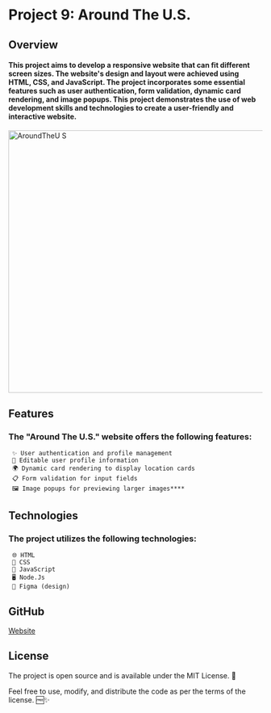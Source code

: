# Project 9: Around The U.S.

## Overview

#### This project aims to develop a responsive website that can fit different screen sizes. The website's design and layout were achieved using HTML, CSS, and JavaScript. The project incorporates some essential features such as user authentication, form validation, dynamic card rendering, and image popups. This project demonstrates the use of web development skills and technologies to create a user-friendly and interactive website.
<img width="520" alt="AroundTheU S" src="https://github.com/iankamar/se_project_aroundtheus/assets/95672055/598087f8-5ee7-41dd-a15a-4b2d05545acd">

## Features
### The "Around The U.S." website offers the following features:

     ✨ User authentication and profile management
     📝 Editable user profile information
     🌍 Dynamic card rendering to display location cards
     📋 Form validation for input fields
     🖼️ Image popups for previewing larger images****

## Technologies
### The project utilizes the following technologies:

     🌐 HTML
     🎨 CSS
     🚀 JavaScript
     🖥️ Node.Js
     🎨 Figma (design)
     
## GitHub
[Website](https://iankamar.github.io/se_project_aroundtheus/)

## License
The project is open source and is available under the MIT License. 📄

Feel free to use, modify, and distribute the code as per the terms of the license. 🆓✨
